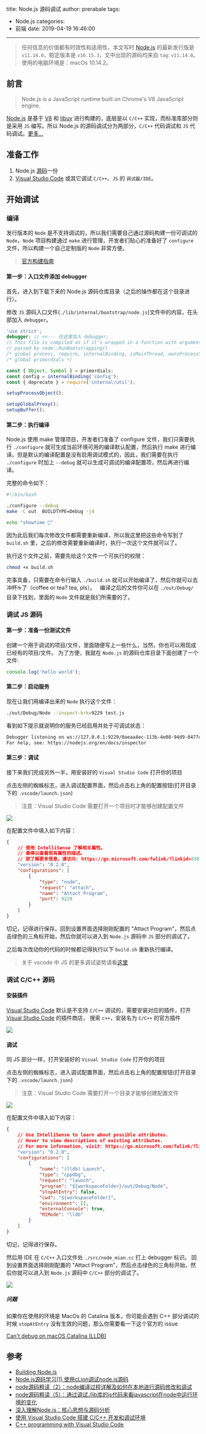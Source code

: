 title: Node.js 源码调试
author: prerabale
tags:
  - Node.js
categories:
  - 前端
date: 2019-04-19 16:46:00
---
> 任何信息的价值都有时效性和适用性，本文写时 [Node.js](https://nodejs.org) 的最新发行版是 `v11.14.0`，稳定版本是 `v10.15.3`，文中出现的源码均来自 `tag`: `v11.14.0`。使用的电脑环境是：macOs 10.14.2。

## 前言

> Node.js is a JavaScript runtime built on Chrome's V8 JavaScript engine. 

[Node.js](https://nodejs.org) 是基于 [V8](https://github.com/v8/v8) 和 [libuv](https://github.com/libuv/libuv) 进行构建的，底层是以 `C/C++` 实现，而标准库部分则是采用 `JS` 编写。所以 Node.js 的源码调试分为两部分，`C/C++` 代码调试和 `JS` 代码调试。[更多...](https://yjhjstz.gitbooks.io/deep-into-node/chapter1/chapter1-0.html)

## 准备工作

1. Node.js [源码](https://github.com/nodejs/node)一份
2. [Visual Studio Code](https://code.visualstudio.com/) 或其它调试 `C/C++`、`JS` 的 `调试器/IDE`。

## 开始调试

### 编译

发行版本的 `Node` 是不支持调试的，所以我们需要自己通过源码构建一份可调试的 `Node`，`Node` 项目构建通过 `make` 进行管理，开发者们贴心的准备好了 `configure` 文件，所以构建一个自己定制版的 `Node` 非常方便。

> [官方构建指南](https://github.com/nodejs/node/blob/master/BUILDING.md)

#### 第一步：入口文件添加 debugger

首先，进入到下载下来的 Node.js 源码仓库目录（之后的操作都在这个目录进行）。  

修改 `JS` 源码入口文件(`./lib/internal/bootstrap/node.js`)文件中的内容，在头部加入 `debugger`。

```js
'use strict';
debugger; // <<--- 在这里加入 debugger;
// This file is compiled as if it's wrapped in a function with arguments
// passed by node::RunBootstrapping()
/* global process, require, internalBinding, isMainThread, ownsProcessState */
/* global primordials */

const { Object, Symbol } = primordials;
const config = internalBinding('config');
const { deprecate } = require('internal/util');

setupProcessObject();

setupGlobalProxy();
setupBuffer();
```

#### 第二步：执行编译

Node.js 使用 make 管理项目，开发者们准备了 configure 文件，我们只需要执行 `./configure` 就可生成当前环境可用的编译默认配置，然后执行 make 进行编译。但是默认的编译配置是没有启用调试模式的，因此，我们需要在执行 `./configure` 时加上 `--debug` 就可以生成可调试的编译配置项，然后再进行编译。

完整的命令如下：

```bash
#!/bin/bash

./configure --debug
make -C out  BUILDTYPE=Debug -j4

echo "showtime 🎉"
```
因为此后我们每次修改文件都需要重新编译，所以我这里把这些命令写到了 `build.sh` 里，之后的修改需要重新编译时，执行一次这个文件就可以了。

执行这个文件之前，需要先给这个文件一个可执行的权限：

```bash
chmod +x build.sh
```
完事具备，只需要在命令行输入 `./build.sh` 就可以开始编译了，然后你就可以去冲杯☕️了（coffee or tea? tea, pls）。  
编译之后的文件你可以在 `./out/Debug/` 目录下找到，里面的 `Node` 文件就是我们所需要的了。

### 调试 JS 源码

#### 第一步：准备一份测试文件

创建一个用于调试的项目/文件，里面随便写上一些什么，当然，你也可以用现成已经有的项目/文件。
为了方便，我就在 `Node.js` 的源码仓库目录下面创建了一个文件:

```js
console.log('hello world');
```

#### 第二步：启动服务

现在让我们用编译出来的 `Node` 执行这个文件：

```bash
./out/Debug/Node --inspect-brk=9229 test.js
```
看到如下提示就说明你的服务已经启用并处于可调试状态：

```bash
Debugger listening on ws://127.0.0.1:9229/0aeaa4ec-113b-4e08-94d9-0477c61d59ac
For help, see: https://nodejs.org/en/docs/inspector
```

#### 第三步：调试

接下来我们完成另外一半，用安装好的 `Visual Studio Code` 打开你的项目

点击左侧的蜘蛛标志，进入调试配置界面，然后点击右上角的配置按钮(打开目录下的 `.vscode/launch.json`)

> 注意：Visual Studio Code 需要打开一个项目时才能够创建配置文件

![](/images/vscode-debug-setting.png)

在配置文件中填入如下内容：

```json
{
    // 使用 IntelliSense 了解相关属性。 
    // 悬停以查看现有属性的描述。
    // 欲了解更多信息，请访问: https://go.microsoft.com/fwlink/?linkid=830387
    "version": "0.2.0",
    "configurations": [
        {
            "type": "node",
            "request": "attach",
            "name": "Attact Program",
            "port": 9229
        }
    ]
}
```
切记，记得进行保存。回到设置界面选择刚刚配置的 "Attact Program"，然后点击绿色的三角标开始，然后你就可以进入到 `Node.js` 源码中 `JS` 部分的调试了。


之后每次改动你的代码的时候都记得执行以下 `build.sh` 重新执行编译。

> 关于 vscode 中 JS 的更多调试姿势请看[这里](https://code.visualstudio.com/docs/editor/debugging)

### 调试 C/C++ 源码

#### 安装插件

[Visual Studio Code](https://code.visualstudio.com/) 默认是不支持 `C/C++` 调试的，需要安装对应的插件，打开 [Visual Studio Code](https://code.visualstudio.com/) 的插件商店，
搜索 `c++`，安装名为 `C/C++` 的官方插件

![](/images/vscode-c-plugin.jpg)

#### 调试

同 JS 部分一样，打开安装好的 `Visual Studio Code` 打开你的项目

点击左侧的蜘蛛标志，进入调试配置界面，然后点击右上角的配置按钮(打开目录下的 `.vscode/launch.json`)

> 注意：Visual Studio Code 需要打开一个目录才能够创建配置文件

![](/images/vscode-debug-setting.png)

在配置文件中填入如下内容：

```json
{
    // Use IntelliSense to learn about possible attributes.
    // Hover to view descriptions of existing attributes.
    // For more information, visit: https://go.microsoft.com/fwlink/?linkid=830387
    "version": "0.2.0",
    "configurations": [
        {
            "name": "(lldb) Launch",
            "type": "cppdbg",
            "request": "launch",
            "program": "${workspaceFolder}/out/Debug/Node",
            "stopAtEntry": false,
            "cwd": "${workspaceFolder}",
            "environment": [],
            "externalConsole": true,
            "MIMode": "lldb"
        }
    ]
}
```
切记，记得进行保存。

然后用 IDE 在 `C/C++` 入口文件处 `./src/node_mian.cc` 打上 debugger 标识。
回到设置界面选择刚刚配置的 "Attact Program"，然后点击绿色的三角标开始，然后你就可以进入到 `Node.js` 源码中 `C/C++` 部分的调试了。

![](/images/vscode-c-debug.jpg)

##### 问题

如果你在使用的环境是 MacOs 的 Catalina 版本，你可能会遇到 C++ 部分调试的时候 `stopAtEntry` 没有生效的问题，那么你需要看一下这个官方的 issue

[Can't debug on macOS Catalina (LLDB)](https://github.com/microsoft/vscode-cpptools/issues/3829)


## 参考

* [Building Node.js](https://github.com/nodejs/node/blob/master/BUILDING.md)
* [Node.js源码学习(1) 使用cLion调试node.js源码
](https://juejin.im/post/5a5cc0f4518825734216e166)
* [node源码粗读（2）：node编译过程详解及如何在本地进行源码修改和调试](https://github.com/xtx1130/blog/issues/9)
* [node源码粗读（5）：通过调试./lib库的js代码来看javascript在node中运行环境的变化](https://github.com/xtx1130/blog/issues/14)
* [深入理解Node.js：核心思想与源码分析](https://yjhjstz.gitbooks.io/deep-into-node/chapter1/chapter1-0.html)
* [使用 Visual Studio Code 搭建 C/C++ 开发和调试环境](https://zhuanlan.zhihu.com/p/36654741)
* [C++ programming with Visual Studio Code](https://code.visualstudio.com/docs/languages/cpp)